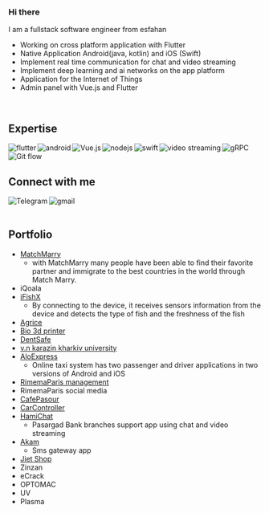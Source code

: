 
### Hi there 
I am a fullstack software engineer from esfahan 


- Working on cross platform application with Flutter 
- Native Application Android(java, kotlin) and iOS (Swift)
- Implement real time communication for chat and video streaming
- Implement deep learning and ai networks on the app platform
- Application for the Internet of Things
- Admin panel with Vue.js and Flutter

<br>

## Expertise
<img align="left" alt="flutter" src="https://img.shields.io/badge/flutter%20-%2320232a.svg?&style=for-the-badge&logo=flutter&logoColor=%2361DAFB" />
<img align="left" alt="android" src="https://img.shields.io/badge/Android-3DDC84?logo=android&logoColor=white&style=for-the-badge" />
<img align="left" alt="Vue.js" src="https://img.shields.io/badge/VUe.js-%23232F3E?logo=vue.js&logoColor=white&style=for-the-badge" />
<img align="left" alt="nodejs" src="https://img.shields.io/badge/node.js%20-%2343853D.svg?&style=for-the-badge&logo=node.js&logoColor=white" />
<img align="left" alt="swift" src="https://img.shields.io/badge/Swift-%23316192.svg?&style=for-the-badge&logo=swift&logoColor=white" />
<img align="left" alt="video streaming" src="https://img.shields.io/badge/video streaming%20-%236DB33F.svg?&style=for-the-badge&logo=video&logoColor=white" />
<img align="left" alt="gRPC" src="https://img.shields.io/badge/gRPC%20-%236DB33F.svg?&style=for-the-badge&logo=grpc&logoColor=orange&color=orange" />
<img align="left" alt="Git flow" src="https://img.shields.io/badge/Git flow%20-%236DB33F.svg?&style=for-the-badge&logo=git&logoColor=white&color=blue" />


<br>
<br>

## Connect with me

[<img align="left" alt="Telegram" src="https://img.shields.io/badge/Telegram-%230077B5.svg?&style=for-the-badge&logo=telegram&logoColor=white" />](https://www.linkedin.com/)
[<img align="left" alt="gmail" src="https://img.shields.io/badge/Gmail-%2312100E.svg?&style=for-the-badge&logo=gmail&logoColor=white" />](https://medium.com/)


<br>
<br>


## Portfolio
- [MatchMarry](https://drive.google.com/drive/folders/1H36s-4ikcSpd_qUf0s_9ikFc1wBalXt-?usp=sharing)
  - with MatchMarry many people have been able to find their favorite partner and immigrate to the best countries in the world through Match Marry.
- iQoala
- [iFishX](https://drive.google.com/drive/folders/1KsC6RZTkBEZWsEDU6kdtTb-Kxjjw2osN?usp=sharing)
  - By connecting to the device, it receives sensors information from the device and detects the type of fish and the freshness of the fish
- [Agrice](https://drive.google.com/drive/folders/187ZbAKeiK1jcVoYZ2mRq8SwQnqxX_xkv?usp=sharing)
- [Bio 3d printer](https://drive.google.com/drive/folders/1-tf6xQpUCw0pHEu05gtgHEIoVgCPnlp5?usp=sharing)
- [DentSafe](https://drive.google.com/drive/folders/1hq6vv1LHw5tA3UGFo_ueRdQb1xj_71W1?usp=sharing)
- [v.n karazin kharkiv university](https://drive.google.com/drive/folders/105Vw3VpNTnBKevLkctw1nFVYtuA2VcYl?usp=sharing)
- [AloExpress](https://drive.google.com/drive/folders/1_7jC_tXF3edNDoTrbm4Ip71QIRV3i0EU?usp=sharing)
  - Online taxi system has two passenger and driver applications in two versions of Android and iOS
- [RimemaParis management](https://drive.google.com/drive/folders/1fcd6pz5kt7dYVsxCXx4LmMI7N2I4giPz?usp=sharing)
- RimemaParis social media
- [CafePasour](https://drive.google.com/drive/folders/1OUssNr50ffZlVy_ChulLbWU7ODifdw9k?usp=sharing)
- [CarController](https://drive.google.com/drive/folders/19NAv7R5niyez-M5WrnXrI6DuenUgcr_o?usp=sharing)
- [HamiChat](https://drive.google.com/drive/folders/1l-KJcGh2GAskK1pIf9MBU8X__gNWqPup?usp=sharing)
  - Pasargad Bank branches support app using chat and video streaming
- [Akam](https://drive.google.com/drive/folders/1K_1ycAYJ3HjdK-GoZkS4xAyM81X_zSVF?usp=sharing)
  - Sms gateway app
- [Jiet Shop](https://drive.google.com/drive/folders/1qLXFl0Hix75sAeG0kweb8IJfIc2tIB4q?usp=sharing)
- Zinzan
- eCrack
- OPTOMAC
- UV
- Plasma

